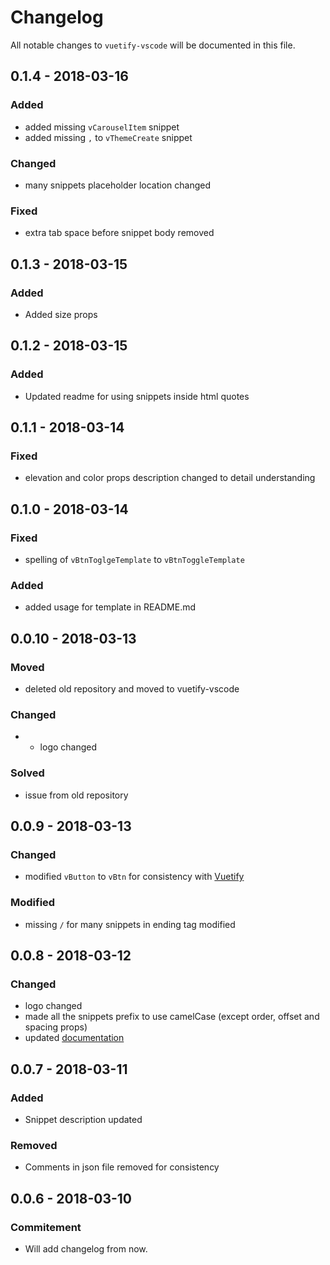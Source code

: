 # Changelog
All notable changes to `vuetify-vscode` will be documented in this file.

## 0.1.4 - 2018-03-16
### Added
- added missing `vCarouselItem` snippet
- added missing `,` to `vThemeCreate` snippet
### Changed
- many snippets placeholder location changed
### Fixed
- extra tab space before snippet body removed

## 0.1.3 - 2018-03-15
### Added
- Added size props

## 0.1.2 - 2018-03-15
### Added
- Updated readme for using snippets inside html quotes

## 0.1.1 - 2018-03-14
### Fixed
- elevation and color props description changed to detail understanding

## 0.1.0 - 2018-03-14
### Fixed
- spelling of `vBtnToglgeTemplate` to `vBtnToggleTemplate`
### Added
- added usage for template in README.md
## 0.0.10 - 2018-03-13
### Moved
- deleted old repository and moved to vuetify-vscode
### Changed
- - logo changed
### Solved
- issue from old repository

## 0.0.9 - 2018-03-13
### Changed
- modified `vButton` to `vBtn` for consistency with [Vuetify](https://vuetifyjs.com/)
### Modified
- missing `/` for many snippets in ending tag modified

## 0.0.8 - 2018-03-12
### Changed
- logo changed
- made all the snippets prefix to use camelCase (except order, offset and spacing props)
- updated [documentation](https://github.com/vuetifyjs/vuetify-vscode/blob/master/documentation.md)

## 0.0.7 - 2018-03-11
### Added
- Snippet description updated
### Removed
- Comments in json file removed for consistency

## 0.0.6 - 2018-03-10
### Commitement
- Will add changelog from now.